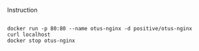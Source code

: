 Instruction
```

docker run -p 80:80 --name otus-nginx -d positive/otus-nginx
curl localhost
docker stop otus-nginx
```
